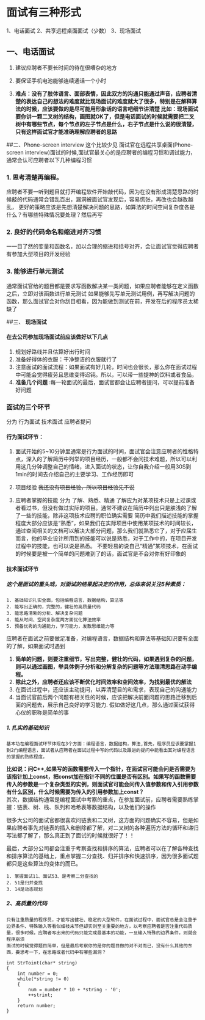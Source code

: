 # 面试有三种形式
1、电话面试
2、共享远程桌面面试（少数）
3、现场面试

## 一、电话面试
 1. 建议应聘者不要长时间的待在很嘈杂的地方
 2. 要保证手机电池能够连续通话一个小时

3. **难点：没有了肢体语言、面部表情，因此双方的沟通只能通过声音，应聘者清楚的表达自己的想法的难度就比现场面试的难度就大了很多，特别是在解释算法的时候，应该要做的是尽可能用形象话的语言吧细节讲清楚 
  比如：现场面试要你讲一颗二叉树的结构，画图就OK了，但是电话面试的时候就需要把二叉树中有哪些节点，每个节点的左子节点是什么，右子节点是什么说的很清楚，只有这样面试官才能准确理解应聘者的思路**

##二、Phone-screen interview
  这个比较少见
面试官在远程共享桌面(Phone-screen interview)面试的时候,面试官最关心的是应聘者的编程习惯和调试能力，通常会认可应聘者以下几种编程习惯
###  1. 思考清楚再编程。
  应聘者不要一听到题目就打开编程软件开始敲代码，因为在没有形成清楚思路的时候敲的代码通常会错乱百出，漏洞被面试官发现后，容易慌张，再改也会越改越乱，
  更好的策略应该是先想清楚解决问题的思路，如算法的时间空间复杂度各是什么？有哪些特殊情况要处理？然后再写
###  2. 良好的代码命名和缩进对齐习惯
  一一目了然的变量和函数名，加以合理的缩进和括号对齐，会让面试官觉得应聘者有参加大型项目的开发经验
###  3. 能够进行单元测试
  通常面试官给的题目都是要求写函数解决某一类问题，如果应聘者能够在定义函数之后，立即对该函数进行单元测试
  如果能够先写单元测试用例，再写解决问题的函数，那么面试官会对你刮目相看，因为能做到测试在前，开发在后的程序员太稀缺了


##三、 **现场面试**

#### 在去公司参加现场面试前应该做好以下几点
  1. 规划好路线并且估算好出行时间
  2. 准备好得体的衣服：干净整洁的衣服就行了
  3. 注意面试的面试流程：如果面试有好几轮，时间也会很长，那么你在面试过程中可能会觉得疲劳且思维变得迟钝。所以，可以带一些提神的饮料或者食品，
  4. **准备几个问题** :每一轮面试的最后，面试官都会让应聘者提问，可以提前准备好问题
### 面试的三个环节
  分为 行为面试 技术面试 应聘者提问
####  行为面试环节：
 1.  面试开始的5~10分钟里通常是行为面试的时间，面试官会注意应聘者的性格特点，深入的了解简历中列举的项目经历，一般都不会问技术难题，所以可以利用这几分钟调整自己的情绪，进入面试的状态，让你自我介绍一般用30S到1min的时间去介绍自己的主要学习、工作经历即可

 2. 项目经验
  ~~我还没有项目经验，所以项目经验先不说~~

 3. 应聘者掌握的技能
	分为 了解、熟悉、精通
	了解应为对某项技术只是上过课或者看过书，但没有做过实际的项目。通常不建议在简历中列出只是肤浅的了解了一些的技能，除非这项技术应聘的职位确实需要
	简历中我们描述技能的掌握程度大部分应该是“熟悉”，如果我们在实际项目中使用某项技术的时间较长，通过查阅相关的文档可以解决大部分问题，那么我们就熟悉它了，对于应届生而言，他的毕业设计所用到的技能可以说是熟悉，对于工作中的，在项目开发过程中的技能，也可以说是熟悉。
	不要轻易的说自己“精通”某项技术，在面试的时候要是被一个简单的问题难到了的话，面试官是不会对你有好印象的

#### 技术面试环节

##### 这个是面试的重头戏，对面试的结果起决定的作用，总体来说关注5种素质：
	1. 基础知识扎实全面，包括编程语言，数据结构，算法等
	2. 能写出正确的，完整的，健壮的高质量代码
	3. 能思路清晰的分析、解决复杂问题
	4. 能从时间、空间复杂度两方面优化算法效率
	5. 预备优秀的沟通能力，学习能力，发散思维能力等


  应聘者在面试之前要做足准备，对编程语言，数据结构和算法等基础知识要有全面的了解，如果面试时遇到
1. **简单的问题，则要注重细节，写出完整，健壮的代码，如果遇到复杂的问题，则可以通过画图，举具体例子分析和分解复杂的问题等方法理清思路在动手编程。**
2. **除此之外，应聘者还应该不断优化时间效率和空间效率，为找到最优的解法**
3. 在面试过程中，还应该主动提问，以弄清楚目的和需求，表现自己的沟通能力
4. 当面试官前后两个问题有相关性的时候，应该把解决前面问题的思路迁移到后面的问题去，展示自己良好的学习能力.
假如做好这几点，那么通过面试获得心仪的职称是简单的事  

##### 1. 扎实的基础知识
	基本功在编程面试环节体现在3个方面：编程语言，数据结构，算法,首先，程序员应该要掌握1到2门编程语言，面试者从应聘者在面试过程中写的代码以及跟进的提问中能看出其对编程语言的掌握的熟练程度。  

   **比如说：问C++,如果写的函数需要传入一个指针，在面试官可能会问是否需要为该指针加上const，把const加在指针不同的位置是否有区别。如果写的函数需要传入的参数是一个复杂类型的实例，则面试官可能会问传入值参数和传入引用参数有什么区别，什么时候需要为传入的引用参数加上const？**  
   其次，数据结构通常是编程面试中考察的重点，在参加面试前，应聘者需要熟练掌握：链表、树、栈、队列和哈希表等数据结构，以及他们的操作  

   很多大公司的面试官都很喜欢问链表和二叉树，这方面的问题确实不容易，但是如果应聘者事先对链表的插入和删除都了解，对二叉树的各种遍历方法的循环和递归写法都了解了，那么真正到了面试的时候就很好了！！  

  最后，大部分公司都会注重于考察查找和排序的算法，应聘者可以在了解各种查找和排序算法的基础上，重点掌握二分查找、归并排序和快速排序，因为很多面试题都只是这些算法的变体的而已。    

	1. 掌握面试11、面试53、是考察二分查找的  
	2. 51是归并查找
	3. 14是动态规划  

##### 2、高质量的代码
	只有注重质量的程序员，才能写出健壮、稳定的大型软件，在面试过程中，面试官总是会注重于边界条件、特殊输入等看似细枝末节但却实则至关重要的地方，以考察应聘者是否注重代码质量，很多时候，应聘者写出来的代码只能完成最基本的功能，一旦输入特殊的边界条件，则就会程序崩溃  
	面试的时候觉得题目简单，但是最后考察你的是你的题目做的对不对而已，没有什么其他的东西，要思考一下，在思路或者代码中有哪些漏洞？

```
int StrToint(char* string)
{	
	int number = 0;
	while(*string != 0)
	{
		num = number * 10 + *string - '0';
		++strint;
	}
	return number;
}
```









